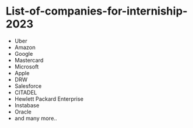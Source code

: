 # List-of-companies-for-interniship-2023

- Uber
- Amazon
- Google
- Mastercard
- Microsoft
- Apple
- DRW
- Salesforce
- CITADEL
- Hewlett Packard Enterprise
- Instabase
- Oracle
- and many more..
